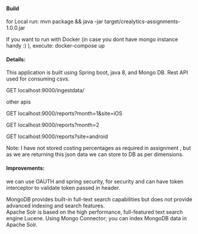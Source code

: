 #### Build 

for Local run:
mvn package && java -jar target/crealytics-assignments-1.0.0.jar

If you want to run with Docker (in case you dont have mongo instance handy :) ), execute:
docker-compose up

#### Details:

This application is built using Spring boot, java 8, and Mongo DB.
Rest API used for consuming csvs.

GET localhost:9000/ingestdata/

other apis

 GET localhost:9000/reports?month=1&site=iOS
 
 GET localhost:9000/reports?month=2
 
 GET localhost:9000/reports?site=android

Note: I have not stored costing percentages as required in assignment , but as we are returning this json data we can store to DB 
as per dimensions. 
 
####  Improvements:

we can use OAUTH and spring security, for security and can have 
token interceptor to validate token passed in header.

MongoDB provides built-in full-text search capabilities but does not 
provide advanced indexing and search features.  
Apache Solr is based on the high performance, full-featured text 
search engine Lucene. Using Mongo Connector; you can index MongoDB data in Apache Solr.


 



